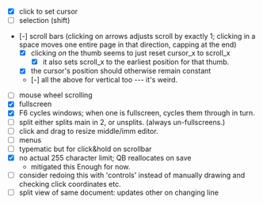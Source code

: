 * [x] click to set cursor
* [ ] selection (shift)
* [-] scroll bars (clicking on arrows adjusts scroll by exactly 1; clicking in a
      space moves one entire page in that direction, capping at the end)
  * [x] clicking *on* the thumb seems to just reset cursor_x to scroll_x
    * [x] it also sets scroll_x to the earliest position for that thumb.
  * [x] the cursor's position should otherwise remain constant
  * [-] all the above for vertical too --- it's weird.
* [ ] mouse wheel scrolling
* [x] fullscreen
* [x] F6 cycles windows; when one is fullscreen, cycles them through in turn.
* [ ] split either splits main in 2, or unsplits. (always un-fullscreens.)
* [ ] click and drag to resize middle/imm editor.
* [ ] menus
* [ ] typematic but for click&hold on scrollbar
* [x] no actual 255 character limit; QB reallocates on save
  * mitigated this Enough for now.
* [ ] consider redoing this with 'controls' instead of manually drawing and
      checking click coordinates etc.
* [ ] split view of same document: updates other on changing line
